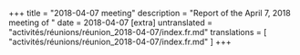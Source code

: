 +++
title = "2018-04-07 meeting"
description = "Report of the April 7, 2018 meeting of "
date = 2018-04-07
[extra]
untranslated = "activités/réunions/réunion_2018-04-07/index.fr.md"
translations = [
    "activités/réunions/réunion_2018-04-07/index.fr.md"
]
+++
